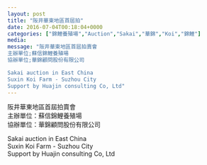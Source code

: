```yaml
---
layout: post
title: "阪井華東地區首屆拍"
date: 2016-07-04T00:18:04+0000
categories: ["錦鯉養殖場","Auction","Sakai","華錦","Koi","錦鯉"] 
media:
message: "阪井華東地區首屆拍賣會  
主辦單位;蘇信錦鯉養殖場  
協辦單位;華錦顧問股份有限公司  

Sakai auction in East China  
Suxin Koi Farm - Suzhou City  
Support by Huajin consulting Co, Ltd"
---
```


阪井華東地區首屆拍賣會  
主辦單位：蘇信錦鯉養殖場  
協辦單位：華錦顧問股份有限公司  

Sakai auction in East China  
Suxin Koi Farm - Suzhou City  
Support by Huajin consulting Co, Ltd
